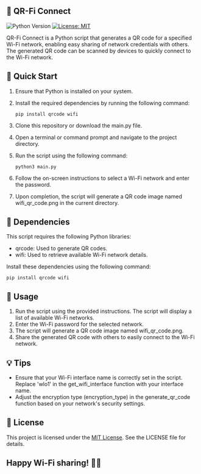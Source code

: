 ## 📶 QR-Fi Connect
![Python Version](https://img.shields.io/badge/Python-3.6%2B-blue.svg)
[![License: MIT](https://img.shields.io/badge/License-MIT-yellow.svg)](LICENSE)

QR-Fi Connect is a Python script that generates a QR code for a specified Wi-Fi network, enabling easy sharing of network credentials with others. The generated QR code can be scanned by devices to quickly connect to the Wi-Fi network.

## 🚀 Quick Start

1. Ensure that Python is installed on your system.
2. Install the required dependencies by running the following command:

   ```pip install qrcode wifi```

3. Clone this repository or download the main.py file.

4. Open a terminal or command prompt and navigate to the project directory.

5. Run the script using the following command:

    ```python3 main.py```

6. Follow the on-screen instructions to select a Wi-Fi network and enter the password.

7. Upon completion, the script will generate a QR code image named wifi_qr_code.png in the current directory.

## 🔧 Dependencies
This script requires the following Python libraries:

* qrcode: Used to generate QR codes.
* wifi: Used to retrieve available Wi-Fi network details.

Install these dependencies using the following command:

```pip install qrcode wifi```

## 🎯 Usage
1. Run the script using the provided instructions. The script will display a list of available Wi-Fi networks.
2. Enter the Wi-Fi password for the selected network.
3. The script will generate a QR code image named wifi_qr_code.png.
4. Share the generated QR code with others to easily connect to the Wi-Fi network.

## 💡 Tips
* Ensure that your Wi-Fi interface name is correctly set in the script. Replace 'wlo1' in the get_wifi_interface function with your interface name.
* Adjust the encryption type (encryption_type) in the generate_qr_code function based on your network's security settings.

## 📄 License
This project is licensed under the [MIT License](LICENSE). See the LICENSE file for details.

## Happy Wi-Fi sharing! 📶✨
